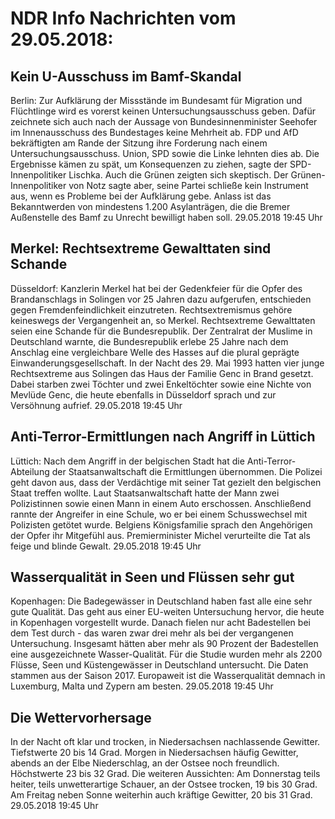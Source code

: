 # NDR Info Nachrichten vom 29.05.2018:


## Kein U-Ausschuss im Bamf-Skandal
Berlin: Zur Aufklärung der Missstände im Bundesamt für Migration und Flüchtlinge wird es vorerst keinen Untersuchungsausschuss geben. Dafür zeichnete sich auch nach der Aussage von Bundesinnenminister Seehofer im Innenausschuss des Bundestages keine Mehrheit ab. FDP und AfD bekräftigten am Rande der Sitzung ihre Forderung nach einem Untersuchungsausschuss. Union, SPD sowie die Linke lehnten dies ab. Die Ergebnisse kämen zu spät, um Konsequenzen zu ziehen, sagte der SPD-Innenpolitiker Lischka. Auch die Grünen zeigten sich skeptisch. Der Grünen-Innenpolitiker von Notz sagte aber, seine Partei schließe kein Instrument aus, wenn es Probleme bei der Aufklärung gebe. Anlass ist das Bekanntwerden von mindestens 1.200 Asylanträgen, die die Bremer Außenstelle des Bamf zu Unrecht bewilligt haben soll. 29.05.2018 19:45 Uhr 

## Merkel: Rechtsextreme Gewalttaten sind Schande
Düsseldorf:					 Kanzlerin Merkel hat bei der Gedenkfeier für die Opfer des Brandanschlags in Solingen vor 25 Jahren dazu aufgerufen, entschieden gegen Fremdenfeindlichkeit einzutreten. Rechtsextremismus gehöre keineswegs der Vergangenheit an, so Merkel. Rechtsextreme Gewalttaten seien eine Schande für die Bundesrepublik. Der Zentralrat der Muslime in Deutschland warnte, die Bundesrepublik erlebe 25 Jahre nach dem Anschlag eine vergleichbare Welle des Hasses auf die plural geprägte Einwanderungsgesellschaft. In der Nacht des 29. Mai 1993 hatten vier junge Rechtsextreme aus Solingen das Haus der Familie Genc in Brand gesetzt. Dabei starben zwei Töchter und zwei Enkeltöchter sowie eine Nichte von Mevlüde Genc, die heute ebenfalls in Düsseldorf sprach und zur Versöhnung aufrief. 29.05.2018 19:45 Uhr 

## Anti-Terror-Ermittlungen nach Angriff in Lüttich
Lüttich:	Nach dem Angriff in der belgischen Stadt hat die Anti-Terror-Abteilung der Staatsanwaltschaft die Ermittlungen übernommen. Die Polizei geht davon aus, dass der Verdächtige mit seiner Tat gezielt den belgischen Staat treffen wollte. Laut Staatsanwaltschaft hatte der Mann zwei Polizistinnen sowie einen Mann in einem Auto erschossen. Anschließend rannte der Angreifer in eine Schule, wo er bei einem Schusswechsel mit Polizisten getötet wurde. Belgiens Königsfamilie sprach den Angehörigen der Opfer ihr Mitgefühl aus. Premierminister Michel verurteilte die Tat als feige und blinde Gewalt. 29.05.2018 19:45 Uhr 

## Wasserqualität in Seen und Flüssen sehr gut
Kopenhagen: Die Badegewässer in Deutschland haben fast alle eine sehr gute Qualität. Das geht aus einer EU-weiten Untersuchung hervor, die heute in Kopenhagen vorgestellt wurde. Danach fielen nur acht Badestellen bei dem Test durch - das waren zwar drei mehr als bei der vergangenen Untersuchung. Insgesamt hätten aber mehr als 90 Prozent der Badestellen eine ausgezeichnete Wasser-Qualität. Für die Studie wurden mehr als 2200 Flüsse, Seen und Küstengewässer in Deutschland untersucht. Die Daten stammen aus der Saison 2017. Europaweit ist die Wasserqualität demnach in Luxemburg, Malta und Zypern am besten. 29.05.2018 19:45 Uhr 

## Die Wettervorhersage
In der Nacht oft klar und trocken, in Niedersachsen nachlassende Gewitter. Tiefstwerte 20 bis 14 Grad. Morgen in Niedersachsen häufig Gewitter, abends an der Elbe Niederschlag, an der Ostsee noch freundlich. Höchstwerte 23 bis 32 Grad. Die weiteren Aussichten: Am Donnerstag teils heiter, teils unwetterartige Schauer, an der Ostsee trocken, 19 bis 30 Grad. Am Freitag neben Sonne weiterhin auch kräftige Gewitter, 20 bis 31 Grad. 29.05.2018 19:45 Uhr 
